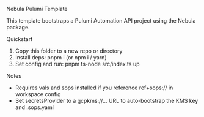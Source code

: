 Nebula Pulumi Template

This template bootstraps a Pulumi Automation API project using the Nebula package.

Quickstart

1. Copy this folder to a new repo or directory
2. Install deps: pnpm i (or npm i / yarn)
3. Set config and run: pnpm ts-node src/index.ts up

Notes

- Requires vals and sops installed if you reference ref+sops:// in workspace config
- Set secretsProvider to a gcpkms://... URL to auto-bootstrap the KMS key and .sops.yaml

